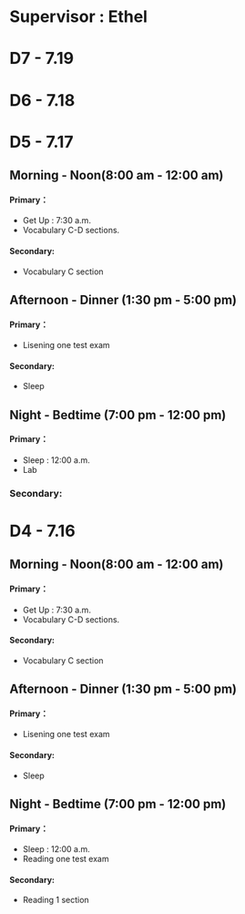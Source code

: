 #  **Supervisor : Ethel**

# D7 - 7.19



# D6 - 7.18



# D5 - 7.17
## Morning - Noon(8:00 am - 12:00 am)
#### Primary：
- Get Up : 7:30 a.m.
- Vocabulary C-D sections.
#### Secondary:
- Vocabulary C section
## Afternoon - Dinner (1:30 pm - 5:00 pm)
#### Primary：
- Lisening one test exam
#### Secondary:
- Sleep
## Night - Bedtime (7:00 pm - 12:00 pm)
#### Primary：
- Sleep : 12:00 a.m.
- Lab
### Secondary:
# D4 - 7.16
## Morning - Noon(8:00 am - 12:00 am)
#### Primary：
- Get Up : 7:30 a.m.
- Vocabulary  C-D sections.
#### Secondary:
- Vocabulary C section
## Afternoon - Dinner (1:30 pm - 5:00 pm)
#### Primary：
- Lisening one test exam
#### Secondary:
- Sleep
## Night - Bedtime (7:00 pm - 12:00 pm)
#### Primary：
- Sleep : 12:00 a.m.
- Reading one test exam
#### Secondary:
- Reading 1 section
